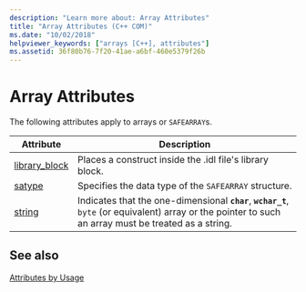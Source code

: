 ```yaml
---
description: "Learn more about: Array Attributes"
title: "Array Attributes (C++ COM)"
ms.date: "10/02/2018"
helpviewer_keywords: ["arrays [C++], attributes"]
ms.assetid: 36f80b76-7f20-41ae-a6bf-460e5379f26b
---
```

# Array Attributes

The following attributes apply to arrays or `SAFEARRAY`s.

|Attribute|Description|
|---------------|-----------------|
|[library_block](library-block.md)|Places a construct inside the .idl file's library block.|
|[satype](satype.md)|Specifies the data type of the `SAFEARRAY` structure.|
|[string](string-cpp.md)|Indicates that the one-dimensional **`char`**, **`wchar_t`**, `byte` (or equivalent) array or the pointer to such an array must be treated as a string.|

## See also

[Attributes by Usage](attributes-by-usage.md)
